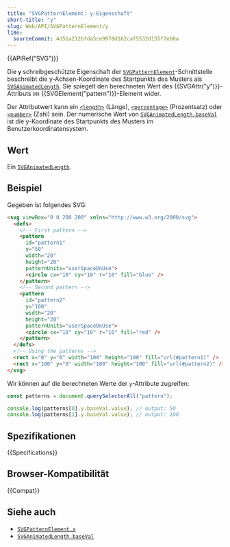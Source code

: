 ```yaml
---
title: "SVGPatternElement: y-Eigenschaft"
short-title: "y"
slug: Web/API/SVGPatternElement/y
l10n:
  sourceCommit: 4d51a212bfda5ce9978d162caf5532d155f7eb0a
---
```


{{APIRef("SVG")}}

Die **`y`** schreibgeschützte Eigenschaft der [`SVGPatternElement`](/de/docs/Web/API/SVGPatternElement)-Schnittstelle beschreibt die y-Achsen-Koordinate des Startpunkts des Musters als [`SVGAnimatedLength`](/de/docs/Web/API/SVGAnimatedLength). Sie spiegelt den berechneten Wert des {{SVGAttr("y")}}-Attributs im {{SVGElement("pattern")}}-Element wider.

Der Attributwert kann ein [`<length>`](/de/docs/Web/SVG/Content_type#length) (Länge), [`<percentage>`](/de/docs/Web/SVG/Content_type#percentage) (Prozentsatz) oder [`<number>`](/de/docs/Web/SVG/Content_type#number) (Zahl) sein. Der numerische Wert von [`SVGAnimatedLength.baseVal`](/de/docs/Web/API/SVGAnimatedLength/baseVal) ist die y-Koordinate des Startpunkts des Musters im Benutzerkoordinatensystem.

## Wert

Ein [`SVGAnimatedLength`](/de/docs/Web/API/SVGAnimatedLength).

## Beispiel

Gegeben ist folgendes SVG:

```html
<svg viewBox="0 0 200 200" xmlns="http://www.w3.org/2000/svg">
  <defs>
    <!-- First pattern -->
    <pattern
      id="pattern1"
      y="50"
      width="20"
      height="20"
      patternUnits="userSpaceOnUse">
      <circle cx="10" cy="10" r="10" fill="blue" />
    </pattern>
    <!-- Second pattern -->
    <pattern
      id="pattern2"
      y="100"
      width="20"
      height="20"
      patternUnits="userSpaceOnUse">
      <circle cx="10" cy="10" r="10" fill="red" />
    </pattern>
  </defs>
  <!-- Using the patterns -->
  <rect x="0" y="0" width="100" height="100" fill="url(#pattern1)" />
  <rect x="100" y="0" width="100" height="100" fill="url(#pattern2)" />
</svg>
```

Wir können auf die berechneten Werte der `y`-Attribute zugreifen:

```js
const patterns = document.querySelectorAll("pattern");

console.log(patterns[0].y.baseVal.value); // output: 50
console.log(patterns[1].y.baseVal.value); // output: 100
```

## Spezifikationen

{{Specifications}}

## Browser-Kompatibilität

{{Compat}}

## Siehe auch

- [`SVGPatternElement.x`](/de/docs/Web/API/SVGPatternElement/x)
- [`SVGAnimatedLength.baseVal`](/de/docs/Web/API/SVGAnimatedLength/baseVal)
